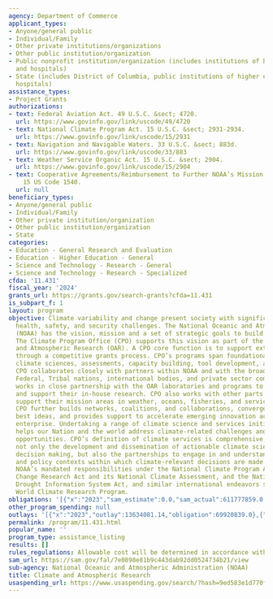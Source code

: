 ```yaml
---
agency: Department of Commerce
applicant_types:
- Anyone/general public
- Individual/Family
- Other private institutions/organizations
- Other public institution/organization
- Public nonprofit institution/organization (includes institutions of higher education
  and hospitals)
- State (includes District of Columbia, public institutions of higher education and
  hospitals)
assistance_types:
- Project Grants
authorizations:
- text: Federal Aviation Act. 49 U.S.C. &sect; 4720.
  url: https://www.govinfo.gov/link/uscode/49/4720
- text: National Climate Program Act. 15 U.S.C. &sect; 2931-2934.
  url: https://www.govinfo.gov/link/uscode/15/2931
- text: Navigation and Navigable Waters. 33 U.S.C. &sect; 883d.
  url: https://www.govinfo.gov/link/uscode/33/883
- text: Weather Service Organic Act. 15 U.S.C. &sect; 2904.
  url: https://www.govinfo.gov/link/uscode/15/2904
- text: Cooperative Agreements/Reimbursement to Further NOAA’s Mission, U.S.C. &sect;
    15 US Code 1540.
  url: null
beneficiary_types:
- Anyone/general public
- Individual/Family
- Other private institution/organization
- Other public institution/organization
- State
categories:
- Education - General Research and Evaluation
- Education - Higher Education - General
- Science and Technology - Research - General
- Science and Technology - Research - Specialized
cfda: '11.431'
fiscal_year: '2024'
grants_url: https://grants.gov/search-grants?cfda=11.431
is_subpart_f: 1
layout: program
objective: Climate variability and change present society with significant economic,
  health, safety, and security challenges. The National Oceanic and Atmospheric Administration
  (NOAA) has the vision, mission and a set of strategic goals to build a Climate Ready-Nation.
  The Climate Program Office (CPO) supports this vision as part of the Office of Oceanic
  and Atmospheric Research (OAR). A CPO core function is to support extramural research
  through a competitive grants process. CPO’s programs span foundational, cross-disciplinary
  climate sciences, assessments, capacity building, tool development, and education.
  CPO collaborates closely with partners within NOAA and with the broader academic,
  Federal, Tribal nations, international bodies, and private sector community. CPO
  works in close partnership with the OAR laboratories and programs to complement
  and support their in-house research. CPO also works with other parts of NOAA to
  support their mission areas in weather, oceans, fisheries, and service delivery.
  CPO further builds networks, coalitions, and collaborations, converges around the
  best ideas, and provides support to accelerate emerging innovation across the climate
  enterprise. Undertaking a range of climate science and services initiatives, CPO
  helps our Nation and the world address climate-related challenges and pursue solution-focused
  opportunities. CPO’s definition of climate services is comprehensive, encompassing
  not only the development and dissemination of actionable climate science to inform
  decision making, but also the partnerships to engage in and understand the social
  and policy contexts within which climate-relevant decisions are made. CPO fulfills
  NOAA’s mandated responsibilities under the National Climate Program Act, the Global
  Change Research Act and its National Climate Assessment, and the National Integrated
  Drought Information System Act, and similar international endeavors such as the
  World Climate Research Program.
obligations: '[{"x":"2023","sam_estimate":0.0,"sam_actual":611777859.0,"usa_spending_actual":89807917.05},{"x":"2024","sam_estimate":0.0,"sam_actual":63000000.0,"usa_spending_actual":87418476.0},{"x":"2025","sam_estimate":0.0,"sam_actual":57000000.0,"usa_spending_actual":0.0}]'
other_program_spending: null
outlays: '[{"x":"2023","outlay":13634081.14,"obligation":69920839.0},{"x":"2024","outlay":245762.17,"obligation":31664159.0},{"x":"2025","outlay":0.0,"obligation":0.0}]'
permalink: /program/11.431.html
popular_name: ''
program_type: assistance_listing
results: []
rules_regulations: Allowable cost will be determined in accordance with OMB FAR 200.
sam_url: https://sam.gov/fal/7e0898e81b9c443dab92dd0524734b21/view
sub-agency: National Oceanic and Atmospheric Administration (NOAA)
title: Climate and Atmospheric Research
usaspending_url: https://www.usaspending.gov/search/?hash=9ed583e1d770fa07bb5d9b2e75e5f795
---
```

